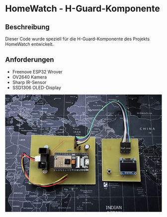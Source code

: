 # HomeWatch - H-Guard-Komponente

## Beschreibung
Dieser Code wurde speziell für die H-Guard-Komponente des Projekts HomeWatch entwickelt. 

## Anforderungen
- Freenove ESP32 Wrover
- OV2640 Kamera
- Sharp IR-Sensor
- SSD1306 OLED-Display



![H-Guard](https://github.com/DevWuchte/H-Guard/blob/main/H-Guard%20Proto.jpg)



